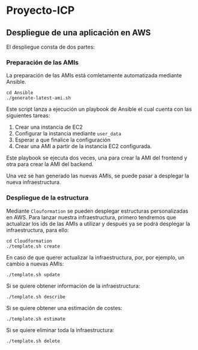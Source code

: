 # Proyecto-ICP
## Despliegue de una aplicación en AWS
El despliegue consta de dos partes:

### Preparación de las AMIs
La preparación de las AMIs está comletamente automatizada mediante Ansible.
```
cd Ansible
./generate-latest-ami.sh
```
Este script lanza a ejecución un playbook de Ansible el cual cuenta con las siguientes tareas:
1. Crear una instancia de EC2
  1. Configurar la instancia mediante `user_data`
2. Esperar a que finalice la configuración
3. Crear una AMI a partir de la instancia EC2 configurada.

Este playbook se ejecuta dos veces, una para crear la AMI del frontend y otra para crear la AMI del backend.

Una vez se han generado las nuevas AMIs, se puede pasar a desplegar la nueva infraestructura.

### Despliegue de la estructura
Mediante `Clouformation` se pueden desplegar estructuras personalizadas en AWS. Para lanzar nuestra infraestructura, primero tendremos que actualizar los ids de las AMIs a utilizar y después ya se podrá desplegar la infraestructura, para ello:
```
cd Cloudformation
./template.sh create
```

En caso de que querer actualizar la infraestructura, por, por ejemplo, un cambio a nuevas AMIs:
```
./template.sh update
```

Si se quiere obtener información de la infraestructura:
```
./template.sh describe
```

Si se quiere obtener una estimación de costes:
```
./template.sh estimate
```

Si se quiere eliminar toda la infraestructura:
```
./template.sh delete
```
